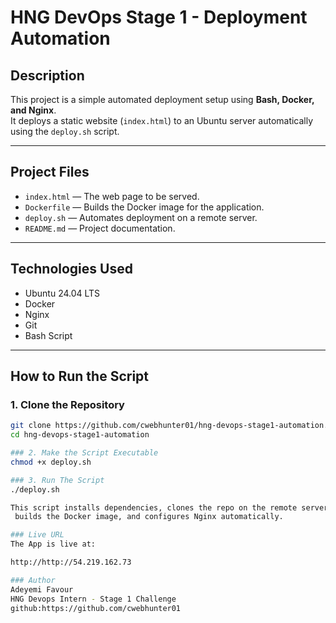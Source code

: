 # HNG DevOps Stage 1 - Deployment Automation

## Description
This project is a simple automated deployment setup using **Bash, Docker, and Nginx**.  
It deploys a static website (`index.html`) to an Ubuntu server automatically using the `deploy.sh` script.

---

## Project Files
- `index.html` — The web page to be served.
- `Dockerfile` — Builds the Docker image for the application.
- `deploy.sh` — Automates deployment on a remote server.
- `README.md` — Project documentation.

---

## Technologies Used
- Ubuntu 24.04 LTS
- Docker
- Nginx
- Git
- Bash Script

---

## How to Run the Script

### 1. Clone the Repository
```bash
git clone https://github.com/cwebhunter01/hng-devops-stage1-automation.git
cd hng-devops-stage1-automation

### 2. Make the Script Executable 
chmod +x deploy.sh

### 3. Run The Script
./deploy.sh

This script installs dependencies, clones the repo on the remote server,
 builds the Docker image, and configures Nginx automatically.

### Live URL
The App is live at:

http://http://54.219.162.73

### Author
Adeyemi Favour
HNG Devops Intern - Stage 1 Challenge 
github:https://github.com/cwebhunter01 
